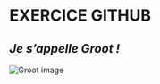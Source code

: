 # **EXERCICE GITHUB**

## _Je s’appelle Groot !_

![Groot image](https://media.giphy.com/media/R97jJCEGEmh0I/giphy.gif)

